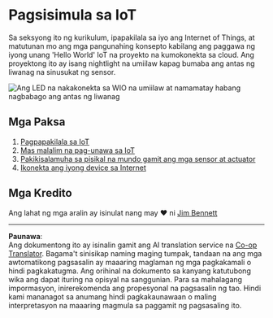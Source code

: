 <!--
CO_OP_TRANSLATOR_METADATA:
{
  "original_hash": "e2b1b891b08ef7633d285547fbe73290",
  "translation_date": "2025-08-27T22:13:11+00:00",
  "source_file": "1-getting-started/README.md",
  "language_code": "tl"
}
-->
# Pagsisimula sa IoT

Sa seksyong ito ng kurikulum, ipapakilala sa iyo ang Internet of Things, at matutunan mo ang mga pangunahing konsepto kabilang ang paggawa ng iyong unang 'Hello World' IoT na proyekto na kumokonekta sa cloud. Ang proyektong ito ay isang nightlight na umiilaw kapag bumaba ang antas ng liwanag na sinusukat ng sensor.

![Ang LED na nakakonekta sa WIO na umiilaw at namamatay habang nagbabago ang antas ng liwanag](../../../images/wio-running-assignment-1-1.gif)

## Mga Paksa

1. [Pagpapakilala sa IoT](lessons/1-introduction-to-iot/README.md)
1. [Mas malalim na pag-unawa sa IoT](lessons/2-deeper-dive/README.md)
1. [Pakikisalamuha sa pisikal na mundo gamit ang mga sensor at actuator](lessons/3-sensors-and-actuators/README.md)
1. [Ikonekta ang iyong device sa Internet](lessons/4-connect-internet/README.md)

## Mga Kredito

Ang lahat ng mga aralin ay isinulat nang may ♥️ ni [Jim Bennett](https://GitHub.com/JimBobBennett)

---

**Paunawa**:  
Ang dokumentong ito ay isinalin gamit ang AI translation service na [Co-op Translator](https://github.com/Azure/co-op-translator). Bagama't sinisikap naming maging tumpak, tandaan na ang mga awtomatikong pagsasalin ay maaaring maglaman ng mga pagkakamali o hindi pagkakatugma. Ang orihinal na dokumento sa kanyang katutubong wika ang dapat ituring na opisyal na sanggunian. Para sa mahalagang impormasyon, inirerekomenda ang propesyonal na pagsasalin ng tao. Hindi kami mananagot sa anumang hindi pagkakaunawaan o maling interpretasyon na maaaring magmula sa paggamit ng pagsasaling ito.